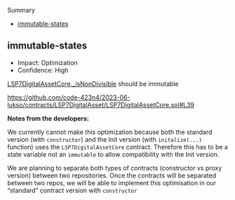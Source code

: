 Summary

- [immutable-states](#immutable-states-1)

## immutable-states

- Impact: Optimization
- Confidence: High

[LSP7DigitalAssetCore.\_isNonDivisible](https://github.com/code-423n4/2023-06-lukso/contracts/LSP7DigitalAsset/LSP7DigitalAssetCore.sol#L39) should be immutable

https://github.com/code-423n4/2023-06-lukso/contracts/LSP7DigitalAsset/LSP7DigitalAssetCore.sol#L39

**Notes from the developers:**

We currently cannot make this optimization because both the standard version (with `constructor`) and the Init version (with `initalize(...)` function) uses the `LSP7DigitalAssetCore` contract. Therefore this has to be a state variable not an `immutable` to allow compatibility with the Init version.

We are planning to separate both types of contracts (constructor vs proxy version) between two repositories. Once the contracts will be separated between two repos, we will be able to implement this optimisation in our “standard” contract version with `constructor`
